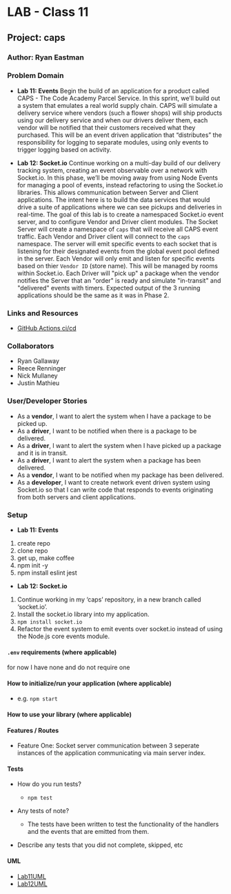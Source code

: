 # LAB - Class 11

## Project: caps

### Author: Ryan Eastman

### Problem Domain

- **Lab 11: Events**
Begin the build of an application for a product called CAPS - The Code Academy Parcel Service. In this sprint, we’ll build out a system that emulates a real world supply chain. CAPS will simulate a delivery service where vendors (such a flower shops) will ship products using our delivery service and when our drivers deliver them, each vendor will be notified that their customers received what they purchased.
This will be an event driven application that “distributes” the responsibility for logging to separate modules, using only events to trigger logging based on activity.

- **Lab 12: Socket.io**
Continue working on a multi-day build of our delivery tracking system, creating an event observable over a network with Socket.io.
In this phase, we’ll be moving away from using Node Events for managing a pool of events, instead refactoring to using the Socket.io libraries. This allows communication between Server and Client applications.
The intent here is to build the data services that would drive a suite of applications where we can see pickups and deliveries in real-time.
The goal of this lab is to create a namespaced Socket.io event server, and to configure Vendor and Driver client modules.
The Socket Server will create a namespace of `caps` that will receive all CAPS event traffic.
Each Vendor and Driver client will connect to the `caps` namespace.
The server will emit specific events to each socket that is listening for their designated events from the global event pool defined in the server.
Each Vendor will only emit and listen for specific events based on thier `Vendor ID` (store name). This will be managed by rooms within Socket.io.
Each Driver will "pick up" a package when the vendor notifies the Server that an "order" is ready and simulate "in-transit" and "delivered" events with timers.
Expected output of the 3 running applications should be the same as it was in Phase 2.

### Links and Resources

- [GitHub Actions ci/cd](https://github.com/DocHolliday13x/caps/actions)
<!-- - [back-end server url](http://xyz.com) (when applicable)
- [front-end application](http://xyz.com) (when applicable) -->

### Collaborators

- Ryan Gallaway
- Reece Renninger
- Nick Mullaney
- Justin Mathieu

### User/Developer Stories

- As a **vendor**, I want to alert the system when I have a package to be picked up.
- As a **driver**, I want to be notified when there is a package to be delivered.
- As a **driver**, I want to alert the system when I have picked up a package and it is in transit.
- As a **driver**, I want to alert the system when a package has been delivered.
- As a **vendor**, I want to be notified when my package has been delivered.
- As a **developer**, I want to create network event driven system using Socket.io so that I can write code that responds to events originating from both servers and client applications.

### Setup

- **Lab 11: Events**

1. create repo
2. clone repo
3. get up, make coffee
4. npm init -y
5. npm install eslint jest

- **Lab 12: Socket.io**

1. Continue working in my ‘caps’ repository, in a new branch called ‘socket.io’.
2. Install the socket.io library into my application.
3. `npm install socket.io`
4. Refactor the event system to emit events over socket.io instead of using the Node.js core events module.

#### `.env` requirements (where applicable)

for now I have none and do not require one

#### How to initialize/run your application (where applicable)

- e.g. `npm start`

#### How to use your library (where applicable)

#### Features / Routes

- Feature One: Socket server communication between 3 seperate instances of the application communicating via main server index.

#### Tests

- How do you run tests?
  - `npm test`

- Any tests of note?
  - The tests have been written to test the functionality of the handlers and the events that are emitted from them.

- Describe any tests that you did not complete, skipped, etc

#### UML

- [Lab11UML](./assets/lab11UML.png)
- [Lab12UML](./assets/lab12UML.png)
